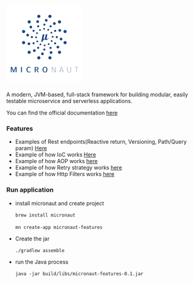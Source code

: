 
# ![My image](src/main/resources/img/logo.png)

A modern, JVM-based, full-stack framework for building modular, easily testable microservice and serverless applications.

You can find the official documentation [here](https://docs.micronaut.io/latest/guide/index.html#apiVersioning) 

### Features

* Examples of Rest endpoints(Reactive return, Versioning, Path/Query param) [Here](src/main/java/micronaut/features/resources/FeatureController.java)
* Example of how IoC works [Here](src/main/java/micronaut/features/model)
* Example of how AOP works [here](src/main/java/micronaut/features/aop/NotNullInterceptor.java)
* Example of how Retry strategy works [here](src/main/java/micronaut/features/retry/impl/RetryStrategyImpl.java)
* Example of how Http Filters works [here](src/main/java/micronaut/features/filter/RequestTraceFilter.java)

### Run application

* install micronaut and create project

    ```
    brew install micronaut
    
    mn create-app micronaut-features
    ```

* Create the jar
    
    ```
    ./gradlew assemble
    ```

* run the Java process 
    ```
    java -jar build/libs/micronaut-features-0.1.jar
    ```
